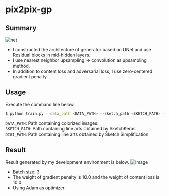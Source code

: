 # pix2pix-gp

## Summary
![net](https://github.com/SerialLain3170/Colorization/blob/master/pix2pix-gp/net.png)
- I constructed the architecture of generator based on UNet and use Residual blocks in mid-hidden layers.
- I use nearest neighbor upsampling -> convolution as upsampling method.
- In addition to content loss and adversarial loss, I use zero-centered gradient penalty.

## Usage
Execute the command line below.

```bash
$ python train.py --data_path <DATA_PATH> --sketch_path <SKETCH_PATH> --digi_path <DIGI_PATH>
```
`DATA_PATH`: Path containing colorized images.  
`SKETCH_PATH`: Path containing line arts obtained by SketchKeras  
`DIGI_PATH`: Path containing line arts obtained by Sketch Simplification

## Result
Result generated by my development environment is below.
![image](https://github.com/SerialLain3170/Colorization/blob/master/pix2pix-gp/result.png)

- Batch size: 3
- The weight of gradient penalty is 10.0 and the weight of content loss is 10.0
- Using Adam as optimizer
